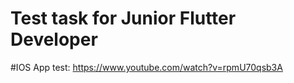 # Test task for Junior Flutter Developer

#IOS App test: https://www.youtube.com/watch?v=rpmU70qsb3A
